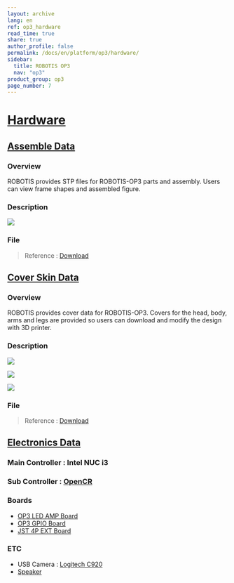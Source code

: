 ```yaml
---
layout: archive
lang: en
ref: op3_hardware
read_time: true
share: true
author_profile: false
permalink: /docs/en/platform/op3/hardware/
sidebar:
  title: ROBOTIS OP3
  nav: "op3"
product_group: op3
page_number: 7
---
```


<style>body {counter-reset: h1 6 !important;}</style>

# [Hardware](#hardware)

## [Assemble Data](#assemble-data)

### Overview
ROBOTIS provides STP files for ROBOTIS-OP3 parts and assembly. Users can view frame shapes and assembled figure.  

### Description

![](/assets/images/platform/op3/op3_assemble_data.png)

### File
 > Reference : [Download](https://github.com/ROBOTIS-GIT/ROBOTIS-OP-Series-Data/blob/master/ROBOTIS-OP3/Hardware/Mechanics/Part)

## [Cover Skin Data](#cover-skin-data)

### Overview
 ROBOTIS provides cover data for ROBOTIS-OP3. Covers for the head, body, arms and legs are provided so users can download and modify the design with 3D printer.  


### Description

![](/assets/images/platform/op3/ROBOTIS_OP3-Skin_Ver1.png)

![](/assets/images/platform/op3/ROBOTIS-OP3-Skin_THORMANG3-Style.png)

![](/assets/images/platform/op3/ROBOTIS-OP3-Skin_OP2-style.png)


### File
  > Reference : [Download](https://github.com/ROBOTIS-GIT/ROBOTIS-OP-Series-Data/tree/master/ROBOTIS-OP3/Hardware/Mechanics/Skin)

## [Electronics Data](#electronic_data)

### Main Controller : Intel NUC i3  

### Sub Controller : [OpenCR](/docs/en/parts/controller/opencr10/)  
### Boards
- [OP3 LED AMP Board](https://github.com/ROBOTIS-GIT/ROBOTIS-OP-Series-Data/blob/master/ROBOTIS-OP3/Hardware/Electronics/Boards/OP3_LED-AMP_Board_170213.pdf)
- [OP3 GPIO Board](https://github.com/ROBOTIS-GIT/ROBOTIS-OP-Series-Data/blob/master/ROBOTIS-OP3/Hardware/Electronics/Boards/OP3_GPIO_Board_170213.pdf)
- [JST 4P EXT Board](https://github.com/ROBOTIS-GIT/ROBOTIS-OP-Series-Data/blob/master/ROBOTIS-OP3/Hardware/Electronics/Boards/JST_4P_EXT_5Port_Board_170213.pdf)

### ETC
- USB Camera : [Logitech C920](https://github.com/ROBOTIS-GIT/ROBOTIS-OP-Series-Data/blob/master/ROBOTIS-OP3/Hardware/Electronics/Logitech%20C920.pdf)
- [Speaker](https://github.com/ROBOTIS-GIT/ROBOTIS-OP-Series-Data/blob/master/ROBOTIS-OP3/Hardware/Electronics/ROBOTIS-OP3_Speaker.pdf)
